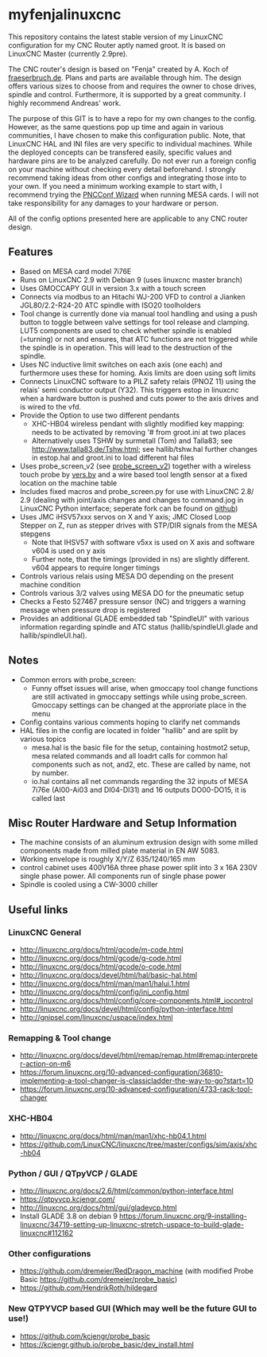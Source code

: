 # myfenjalinuxcnc
This repository contains the latest stable version of my LinuxCNC configuration for my CNC Router aptly named groot. It is based on LinuxCNC Master (currently 2.9pre).

The CNC router's design is based on "Fenja" created by A. Koch of [fraeserbruch.de](https://fraeserbruch.de/ "Fenja's home"). Plans and parts are available through him. The design offers various sizes to choose from and requires the owner to chose drives, spindle and control. Furthermore, it is supported by a great community. I highly recommend Andreas' work.

The purpose of this GIT is to have a repo for my own changes to the config. However, as the same questions pop up time and again in various communities, I have chosen to make this configuration public. Note, that LinuxCNC HAL and INI files are very specific to individual machines. While the deployed concepts can be transfered easily, specific values and hardware pins are to be analyzed carefully. Do not ever run a foreign config on your machine without checking every detail beforehand. I strongly recommend taking ideas from other configs and integrating those into to your own. If you need a minimum working example to start with, I recommend trying the [PNCConf Wizard](http://linuxcnc.org/docs/html/config/pncconf.html) when running MESA cards. I will not take responsibility for any damages to your hardware or person.


All of the config options presented here are applicable to any CNC router design.

## Features
* Based on MESA card model 7i76E
* Runs on LinuxCNC 2.9 with Debian 9 (uses linuxcnc master branch)
* Uses GMOCCAPY GUI in version 3.x with a touch screen
* Connects via modbus to an Hitachi WJ-200 VFD to control a Jianken JGL80/2.2-R24-20 ATC spindle with ISO20 toolholders
* Tool change is currently done via manual tool handling and using a push button to toggle between valve settings for tool release and clamping. LUT5 components are used to check whether spindle is enabled (=turning) or not and ensures, that ATC functions are not triggered while the spindle is in operation. This will lead to the destruction of the spindle.
* Uses NC inductive limit switches on each axis (one each) and furthermore uses these for homing. Axis limits are doen using soft limits
* Connects LinuxCNC software to a PILZ safety relais (PNOZ 11) using the relais' semi conductor output (Y32). This triggers estop in linuxcnc when a hardware button is pushed and cuts power to the axis drives and is wired to the vfd.  
* Provide the Option to use two different pendants
  * XHC-HB04 wireless pendant with slightly modified key mapping: needs to be activated by removing '# from groot.ini at two places
  * Alternatively uses TSHW by surmetall (Tom) and Talla83; see http://www.talla83.de/Tshw.html; see hallib/tshw.hal further changes in estop.hal and groot.ini to load different hal files
* Uses probe_screen_v2 (see [probe_screen_v2](https://github.com/verser-git/probe_screen_v2)) together with a wireless touch probe by [vers.by](https://vers.by/en) and a wire based tool length sensor at a fixed location on the machine table
* Includes fixed macros and probe_screen.py for use with LinuxCNC 2.8/ 2.9 (dealing with joint/axis changes and changes to command.jog in LinuxCNC Python interface; seperate fork can be found on [github](https://github.com/GuiHue/probe_screen_v2))
* Uses JMC iHSV57xxx servos on X and Y axis; JMC Closed Loop Stepper on Z, run as stepper drives with STP/DIR signals from the MESA stepgens
  * Note that IHSV57 with software v5xx is used on X axis and software v604 is used on y axis
  * Further note, that the timings (provided in ns) are slightly different. v604 appears to require longer timings
* Controls various relais using MESA DO depending on the present machine condition
* Controls various 3/2 valves using MESA DO for the pneumatic setup
* Checks a Festo 527467 pressure sensor (NC) and triggers a warning message when pressure drop is registered
* Provides an additional GLADE embedded tab "SpindleUI" with various information regarding spindle and ATC status (hallib/spindleUI.glade and hallib/spindleUI.hal).

## Notes
* Common errors with probe_screen:
  * Funny offset issues will arise, when gmoccapy tool change functions are still activated in gmoccapy settings while using probe_screen. Gmoccapy settings can be changed at the approriate place in the menu
* Config contains various comments hoping to clarify net commands
* HAL files in the config are located in folder "hallib" and are split by various topics
  * mesa.hal is the basic file for the setup, containing hostmot2 setup, mesa related commands and all loadrt calls for common hal components such as not, and2, etc. These are called by name, not by number.
  * io.hal contains all net commands regarding the 32 inputs of MESA 7i76e (AI00-Ai03 and DI04-DI31) and 16 outputs DO00-DO15, it is called last

## Misc Router Hardware and Setup Information
* The machine consists of an aluminum extrusion design with some milled components made from milled plate material in EN AW 5083.
* Working envelope is roughly X/Y/Z 635/1240/165 mm
* control cabinet uses 400V16A three phase power split into 3 x 16A 230V single phase power. All components run of single phase power
* Spindle is cooled using a CW-3000 chiller

## Useful links
### LinuxCNC General
* http://linuxcnc.org/docs/html/gcode/m-code.html
* http://linuxcnc.org/docs/html/gcode/g-code.html
* http://linuxcnc.org/docs/html/gcode/o-code.html
* http://linuxcnc.org/docs/devel/html/hal/basic-hal.html
* http://linuxcnc.org/docs/html/man/man1/halui.1.html
* http://linuxcnc.org/docs/html/config/ini_config.html
* http://linuxcnc.org/docs/html/config/core-components.html#_iocontrol
* http://linuxcnc.org/docs/devel/html/config/python-interface.html
* http://gnipsel.com/linuxcnc/uspace/index.html

### Remapping & Tool change 
* http://linuxcnc.org/docs/devel/html/remap/remap.html#remap:interpreter-action-on-m6
* https://forum.linuxcnc.org/10-advanced-configuration/36810-implementing-a-tool-changer-is-classicladder-the-way-to-go?start=10
* https://forum.linuxcnc.org/10-advanced-configuration/4733-rack-tool-changer

### XHC-HB04
* http://linuxcnc.org/docs/html/man/man1/xhc-hb04.1.html
* https://github.com/LinuxCNC/linuxcnc/tree/master/configs/sim/axis/xhc-hb04

### Python / GUI / QTpyVCP / GLADE
* http://linuxcnc.org/docs/2.6/html/common/python-interface.html
* https://qtpyvcp.kcjengr.com/
* http://linuxcnc.org/docs/html/gui/gladevcp.html
* Install GLADE 3.8 on debian 9 https://forum.linuxcnc.org/9-installing-linuxcnc/34719-setting-up-linuxcnc-stretch-uspace-to-build-glade-linuxcnc#112162

### Other configurations
* https://github.com/dremeier/RedDragon_machine (with modified Probe Basic https://github.com/dremeier/probe_basic)
* https://github.com/HendrikRoth/hildegard

### New QTPYVCP based GUI (Which may well be the future GUI to use!)
* https://github.com/kcjengr/probe_basic
* https://kcjengr.github.io/probe_basic/dev_install.html
